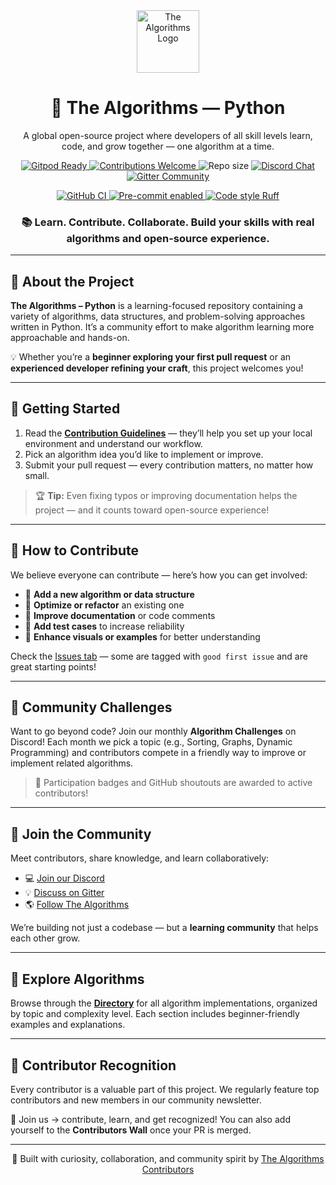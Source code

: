 <div align="center">

<!-- Logo -->
<a href="https://github.com/TheAlgorithms/">
  <img src="https://raw.githubusercontent.com/TheAlgorithms/website/1cd824df116b27029f17c2d1b42d81731f28a920/public/logo.svg" height="100" alt="The Algorithms Logo">
</a>

<h1>🧩 The Algorithms — Python</h1>

<p>
  A global open-source project where developers of all skill levels learn, code, and grow together — one algorithm at a time.
</p>

<!-- Badges -->
<p>
  <a href="https://gitpod.io/#https://github.com/TheAlgorithms/Python">
    <img src="https://img.shields.io/badge/Gitpod-Ready%20to%20Code-blue?logo=gitpod&style=for-the-badge" alt="Gitpod Ready">
  </a>
  <a href="https://github.com/TheAlgorithms/Python/blob/master/CONTRIBUTING.md">
    <img src="https://img.shields.io/badge/Contributions-Welcome-brightgreen?style=for-the-badge" alt="Contributions Welcome">
  </a>
  <img src="https://img.shields.io/github/repo-size/TheAlgorithms/Python?label=Repo%20Size&style=for-the-badge" alt="Repo size">
  <a href="https://the-algorithms.com/discord">
    <img src="https://img.shields.io/discord/808045925556682782.svg?logo=discord&colorB=7289DA&label=Join%20Discord&style=for-the-badge" alt="Discord Chat">
  </a>
  <a href="https://gitter.im/TheAlgorithms/community">
    <img src="https://img.shields.io/badge/Community-Gitter-ff69b4?logo=gitter&style=for-the-badge" alt="Gitter Community">
  </a>
</p>

<p>
  <a href="https://github.com/TheAlgorithms/Python/actions">
    <img src="https://img.shields.io/github/actions/workflow/status/TheAlgorithms/Python/build.yml?branch=master&label=Build&logo=github&style=flat-square" alt="GitHub CI">
  </a>
  <a href="https://github.com/pre-commit/pre-commit">
    <img src="https://img.shields.io/badge/pre--commit-Enabled-brightgreen?logo=pre-commit&style=flat-square" alt="Pre-commit enabled">
  </a>
  <a href="https://docs.astral.sh/ruff/formatter/">
    <img src="https://img.shields.io/badge/Code%20Style-Ruff-black?style=flat-square" alt="Code style Ruff">
  </a>
</p>

<h3>📚 Learn. Contribute. Collaborate. Build your skills with real algorithms and open-source experience.</h3>

</div>

---

## 🧠 About the Project

**The Algorithms – Python** is a learning-focused repository containing a variety of algorithms, data structures, and problem-solving approaches written in Python.
It’s a community effort to make algorithm learning more approachable and hands-on.

💡 Whether you’re a **beginner exploring your first pull request** or an **experienced developer refining your craft**, this project welcomes you!

---

## 🚀 Getting Started

1. Read the [**Contribution Guidelines**](CONTRIBUTING.md) — they’ll help you set up your local environment and understand our workflow.
2. Pick an algorithm idea you’d like to implement or improve.
3. Submit your pull request — every contribution matters, no matter how small.

> 🏆 **Tip:** Even fixing typos or improving documentation helps the project — and it counts toward open-source experience!

---

## 🤝 How to Contribute

We believe everyone can contribute — here’s how you can get involved:

- 🧩 **Add a new algorithm or data structure**
- 🧠 **Optimize or refactor** an existing one
- 🧾 **Improve documentation** or code comments
- 🧪 **Add test cases** to increase reliability
- 🎨 **Enhance visuals or examples** for better understanding

Check the [Issues tab](https://github.com/TheAlgorithms/Python/issues) — some are tagged with `good first issue` and are great starting points!

---

## 🎉 Community Challenges

Want to go beyond code? Join our monthly **Algorithm Challenges** on Discord!
Each month we pick a topic (e.g., Sorting, Graphs, Dynamic Programming) and contributors compete in a friendly way to improve or implement related algorithms.

> 🧭 Participation badges and GitHub shoutouts are awarded to active contributors!

---

## 💬 Join the Community

Meet contributors, share knowledge, and learn collaboratively:

- 💻 [Join our Discord](https://the-algorithms.com/discord)
- 💡 [Discuss on Gitter](https://gitter.im/TheAlgorithms/community)
- 🌎 [Follow The Algorithms](https://github.com/TheAlgorithms)

We’re building not just a codebase — but a **learning community** that helps each other grow.

---

## 📂 Explore Algorithms

Browse through the [**Directory**](DIRECTORY.md) for all algorithm implementations, organized by topic and complexity level.
Each section includes beginner-friendly examples and explanations.

---

## 🌟 Contributor Recognition

Every contributor is a valuable part of this project.
We regularly feature top contributors and new members in our community newsletter.

💬 Join us → contribute, learn, and get recognized!
You can also add yourself to the **Contributors Wall** once your PR is merged.

---

<div align="center">

🧡 Built with curiosity, collaboration, and community spirit by
<a href="https://github.com/TheAlgorithms/">The Algorithms Contributors</a>

</div>
